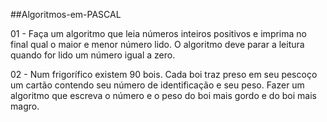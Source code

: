 ##Algoritmos-em-PASCAL


01 - Faça um algoritmo que leia números inteiros positivos e imprima no final qual o maior e menor número lido. O algoritmo deve parar a leitura quando for lido um número igual a zero.

02 - Num frigorífico existem 90 bois. Cada boi traz preso em seu pescoço um cartão contendo seu número de identificação e seu peso. Fazer um algoritmo que escreva o número e o peso do boi mais gordo e do boi mais magro.


